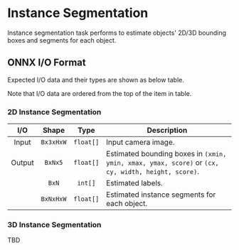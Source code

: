 # Instance Segmentation

Instance segmentation task performs to estimate objects' 2D/3D bounding boxes and segments for each object.

## ONNX I/O Format

Expected I/O data and their types are shown as below table.

Note that I/O data are ordered from the top of the item in table.

### 2D Instance Segmentation

|  I/O   |   Shape   |   Type    | Description                                                                                        |
| :----: | :-------: | :-------: | -------------------------------------------------------------------------------------------------- |
| Input  | `Bx3xHxW` | `float[]` | Input camera image.                                                                                |
| Output |  `BxNx5`  | `float[]` | Estimated bounding boxes in `(xmin, ymin, xmax, ymax, score)` or `(cx, cy, width, height, score)`. |
|        |   `BxN`   |  `int[]`  | Estimated labels.                                                                                  |
|        | `BxNxHxW` | `float[]` | Estimated instance segments for each object.                                                       |

### 3D Instance Segmentation

TBD
